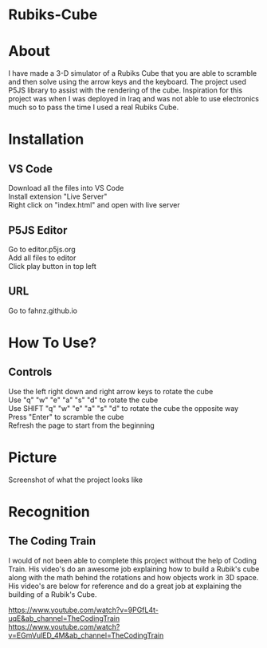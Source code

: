# Rubiks-Cube

# About
I have made a 3-D simulator of a Rubiks Cube that you are able to scramble and then solve using the arrow keys and the keyboard. The project used P5JS library to assist with the rendering of the cube. Inspiration for this project was when I was deployed in Iraq and was not able to use electronics much so to pass the time I used a real Rubiks Cube.

# Installation
## VS Code
Download all the files into VS Code \
Install extension "Live Server" \
Right click on "index.html" and open with live server

## P5JS Editor
Go to editor.p5js.org \
Add all files to editor \
Click play button in top left

## URL
Go to fahnz.github.io 

# How To Use?
## Controls
Use the left right down and right arrow keys to rotate the cube \
Use "q" "w" "e" "a" "s" "d" to rotate the cube \
Use SHIFT "q" "w" "e" "a" "s" "d" to rotate the cube the opposite way \
Press "Enter" to scramble the cube \
Refresh the page to start from the beginning

# Picture
Screenshot of what the project looks like

# Recognition
## The Coding Train
I would of not been able to complete this project without the help of Coding Train. His video's do an awesome job explaining how to build a Rubik's cube along with the math behind the rotations and how objects work in 3D space. His video's are below for reference and do a great job at explaining the building of a Rubik's Cube.

https://www.youtube.com/watch?v=9PGfL4t-uqE&ab_channel=TheCodingTrain \
https://www.youtube.com/watch?v=EGmVulED_4M&ab_channel=TheCodingTrain
